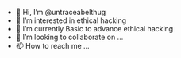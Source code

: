 - 👋 Hi, I’m @untraceabelthug
- 👀 I’m interested in ethical hacking 
- 🌱 I’m currently Basic to advance ethical hacking
- 💞️ I’m looking to collaborate on ...
- 📫 How to reach me ...

<!---
untraceabelthug/untraceabelthug is a ✨ special ✨ repository because its `README.md` (this file) appears on your GitHub profile.
You can click the Preview link to take a look at your changes.
--->
